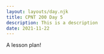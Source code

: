 ```yaml
---
layout: layouts/day.njk
title: CPNT 200 Day 5
description: This is a description
date: 2021-11-22
---
```


A lesson plan!